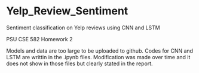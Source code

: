 # Yelp_Review_Sentiment
Sentiment classification on Yelp reviews using CNN and LSTM

PSU CSE 582 Homework 2

Models and data are too large to be uploaded to github. 
Codes for CNN and LSTM are writtin in the .ipynb files. Modification was made over time and it does not show in those files but clearly stated in the report. 
